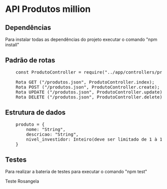# API Produtos million

## Dependências

Para instalar todas as dependências do projeto executar o comando "npm install"

## Padrão de rotas
<pre>
	const ProdutoController = require("../app/controllers/produtos_controller");
	
	Rota GET ("/produtos.json", ProdutoController.index);
	Rota POST ("/produtos.json", ProdutoController.create);
	Rota UPDATE ("/produtos.json", ProdutoController.update);
	Rota DELETE ("/produtos.json", ProdutoController.delete);
</pre>

## Estrutura de dados
<pre>
	produto = {
		nome: "String",
		descricao: "String",
		nivel_investidor: Inteiro(deve ser limitado de 1 à 10)
	}
</pre>

## Testes

Para realizar a bateria de testes para executar o comando "npm test"

Teste Rosangela